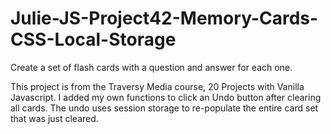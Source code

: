 # Julie-JS-Project42-Memory-Cards-CSS-Local-Storage
Create a set of flash cards with a question and answer for each one.

This project is from the Traversy Media course, 20 Projects with Vanilla Javascript.  I added my own functions to click an Undo button after clearing all cards. The undo uses session storage to re-populate the entire card set that was just cleared.
